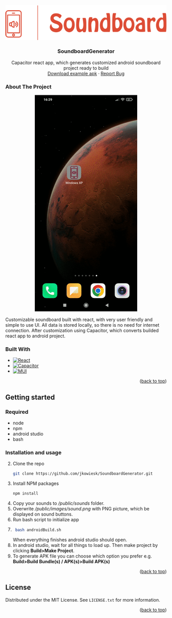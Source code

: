 <a name="readme-top"></a>

<div align="center">
  <a href="https://github.com/jkowiesk/SoundboardGenerator">
    <img src="public/images/logo.png" alt="Logo">
  </a>

  <h3 align="center">SoundboardGenerator</h3>

  <p align="center">
    Capacitor react app, which generates customized android soundboard project ready to build
    <br />
    <a href="example.apk" download>Download example apk</a>
    ·
    <a href="https://github.com/jkowiesk/SoundboardGenerator/issues">Report Bug</a>

  </p>
</div>

### About The Project

<p align="center">
  <img src="assets/presentation.gif" alt="project-gif" />
</p>

Customizable soundboard built with react, with very user friendly and simple to use UI. All data is stored locally, so there is no need for internet connection. After customization using Capacitor, which converts builded react app to android project.

### Built With

- [![React][react.js]][react-url]
- [![Capacitor][capacitor]][capacitor-url]
- [![MUI][mui]][mui-url]

<p align="right">(<a href="#readme-top">back to top</a>)</p>

## Getting started

### Required

- node
- npm
- android studio
- bash

### Installation and usage

2. Clone the repo
   ```sh
   git clone https://github.com/jkowiesk/SoundboardGenerator.git
   ```
3. Install NPM packages
   ```sh
   npm install
   ```
4. Copy your sounds to _/public/sounds_ folder.
5. Overwrite _/public/images/sound.png_ with PNG picture, which be displayed on sound buttons.
6. Run bash script to initialize app
7. ```sh
    bash androidBuild.sh
   ```
   When everything finishes android studio should open.
8. In android studio, wait for all things to load up. Then make project by clicking **Build>Make Project**.
9. To generate APK file you can choose which option you prefer e.g. **Build>Build Bundle(s) / APK(s)>Build APK(s)**

<p align="right">(<a href="#readme-top">back to top</a>)</p>

## License

Distributed under the MIT License. See `LICENSE.txt` for more information.

<p align="right">(<a href="#readme-top">back to top</a>)</p>
<!-- MARKDOWN LINKS & IMAGES -->

[react.js]: https://img.shields.io/badge/React-20232A?style=for-the-badge&logo=react&logoColor=61DAFB
[react-url]: https://reactjs.org/
[capacitor]: https://img.shields.io/badge/Capacitor-119EFF?style=for-the-badge&logo=Capacitor&logoColor=white
[capacitor-url]: https://capacitorjs.com/
[mui]: https://img.shields.io/badge/Material%20UI-007FFF?style=for-the-badge&logo=mui&logoColor=white
[mui-url]: https://mui.com/
